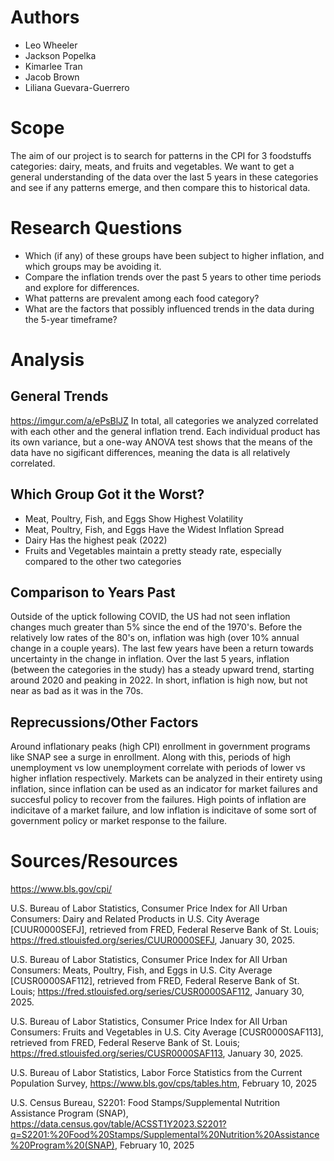 # Authors
- Leo Wheeler
- Jackson Popelka
- Kimarlee Tran
- Jacob Brown
- Liliana Guevara-Guerrero

# Scope
The aim of our project is to search for patterns in the CPI for 3 foodstuffs categories: dairy, meats, and fruits and vegetables.  We want to get a general understanding of the data over the last 5 years in these categories and see if any patterns emerge, and then compare this to historical data. 

# Research Questions
- Which (if any) of these groups have been subject to higher inflation, and which groups may be avoiding it. 
- Compare the inflation trends over the past 5 years to other time periods and explore for differences.
- What patterns are prevalent among each food category?
- What are the factors that possibly influenced trends in the data during the 5-year timeframe?

# Analysis
## General Trends
https://imgur.com/a/ePsBlJZ
In total, all categories we analyzed correlated with each other and the general inflation trend. Each individual product has its own variance, but a one-way ANOVA test shows that the means of the data have no sigificant differences, meaning the data is all relatively correlated. 

## Which Group Got it the Worst?
- Meat, Poultry, Fish, and Eggs Show Highest Volatility
- Meat, Poultry, Fish, and Eggs Have the Widest Inflation Spread
- Dairy Has the highest peak (2022)
- Fruits and Vegetables maintain a pretty steady rate, especially compared to the other two categories

## Comparison to Years Past
Outside of the uptick following COVID, the US had not seen inflation changes much greater than 5% since the end of the 1970's. Before the relatively low rates of the 80's on, inflation was high (over 10% annual change in a couple years). The last few years have been a return towards uncertainty in the change in inflation. Over the last 5 years, inflation (between the categories in the study) has a steady upward trend, starting around 2020 and peaking in 2022. In short, inflation is high now, but not near as bad as it was in the 70s. 

## Reprecussions/Other Factors
Around inflationary peaks (high CPI) enrollment in government programs like SNAP see a surge in enrollment. Along with this, periods of high unemployment vs low unemployment correlate with periods of lower vs higher inflation respectively. Markets can be analyzed in their entirety using inflation, since inflation can be used as an indicator for market failures and succesful policy to recover from the failures. High points of inflation are indicitave of a market failure, and low inflation is indicitave of some sort of government policy or market response to the failure. 

# Sources/Resources
https://www.bls.gov/cpi/

U.S. Bureau of Labor Statistics, Consumer Price Index for All Urban Consumers: Dairy and Related Products in U.S. City Average [CUUR0000SEFJ], retrieved from FRED, Federal Reserve Bank of St. Louis; https://fred.stlouisfed.org/series/CUUR0000SEFJ, January 30, 2025.

U.S. Bureau of Labor Statistics, Consumer Price Index for All Urban Consumers: Meats, Poultry, Fish, and Eggs in U.S. City Average [CUSR0000SAF112], retrieved from FRED, Federal Reserve Bank of St. Louis; https://fred.stlouisfed.org/series/CUSR0000SAF112, January 30, 2025.

U.S. Bureau of Labor Statistics, Consumer Price Index for All Urban Consumers: Fruits and Vegetables in U.S. City Average [CUSR0000SAF113], retrieved from FRED, Federal Reserve Bank of St. Louis; https://fred.stlouisfed.org/series/CUSR0000SAF113, January 30, 2025.

U.S. Bureau of Labor Statistics, Labor Force Statistics from the Current Population Survey, https://www.bls.gov/cps/tables.htm, February 10, 2025

U.S. Census Bureau, S2201: Food Stamps/Supplemental Nutrition Assistance Program (SNAP), https://data.census.gov/table/ACSST1Y2023.S2201?q=S2201:%20Food%20Stamps/Supplemental%20Nutrition%20Assistance%20Program%20(SNAP), February 10, 2025

